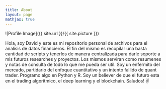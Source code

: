 ```yaml
---
title: About
layout: page
mathjax: true
---
```

![Profile Image]({{ site.url }}/{{ site.picture }})

Hola, soy David y este es mi repositorio personal de archivos para el analisis de datos financieros. El fin del mismo es recopilar una basta cantidad de scripts y tenerlos de manera centralizada para darle soporte a mis futuros researches y proyectos. Los mismos serviran como resumenes y notas de consulta de todo lo que me pueda ser util. Soy un enfermito del mercado, partidario del enfoque cuantitativo y un intento fallido de quant trader. Programo algo en Python y R. Soy un believer de que el futuro esta en el trading algoritmico, el deep learning y el blockchain. Saludos! ✌️
